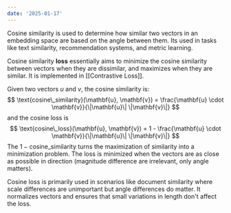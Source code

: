 ```yaml
---
date: '2025-01-17'
---
```


Cosine similarity is used to determine how similar two vectors in an embedding space are based on the angle between them. Its used in tasks like text similarity, recommendation systems, and metric learning.

Cosine similarity **loss** essentially aims to minimize the cosine similarity between vectors when they are dissimilar, and maximizes when they are similar. It is implemented in [[Contrastive Loss]].

Given two vectors $u$ and $v$, the cosine similarity is:
$$
\text{cosine\_similarity}(\mathbf{u}, \mathbf{v}) = \frac{\mathbf{u} \cdot \mathbf{v}}{\|\mathbf{u}\| \|\mathbf{v}\|}
$$
and the cosine loss is
$$
\text{cosine\_loss}(\mathbf{u}, \mathbf{v}) = 1 - \frac{\mathbf{u} \cdot \mathbf{v}}{\|\mathbf{u}\| \|\mathbf{v}\|}
$$
The $1 - \text{cosine\_similarity}$ turns the maximization of similarity into a minimization problem. The loss is minimized when the vectors are as close as possible in direction (magnitude difference are irrelevant, only angle matters).

Cosine loss is primarily used in scenarios like document similarity where scale differences are unimportant but angle differences do matter. It normalizes vectors and ensures that small variations in length don't affect the loss.